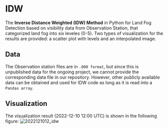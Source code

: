 # IDW
The **Inverse Distance Weighted (IDW) Method** in Python for Land Fog Detection based on visibility data from Observation Station, that categorized land fog into six leveles (0-5). Two types of visualization for the results are provided: a scatter plot with levels and an interpolated image.

## Data
The Observation station files are in `.000 format`, but since this is unpublished data for the ongoing project, we cannot provide the corresponding data file in our repository. However, other publicly available data can be obtained and used for IDW code as long as it is read into a `Pandas array`.

## Visualization
The visualization result (2022-12-10 12:00 UTC) is shown in the following figure:
![2022121012_idw](https://github.com/kaka0910/IDW/assets/23305257/3fca5cb1-d00a-434d-9a14-61708614de07)
